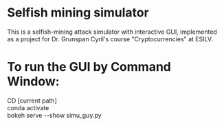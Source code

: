 # Selfish mining simulator
This is a selfish-mining attack simulator with interactive GUI, implemented as a project for Dr. Grunspan Cyril's course "Cryptocurrencies" at ESILV.

# To run the GUI by Command Window:
CD [current path] \
conda activate \
bokeh serve --show simu_guy.py


